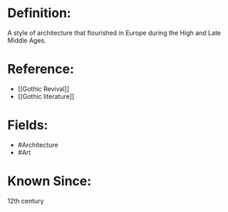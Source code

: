 

# Definition:
A style of architecture that flourished in Europe during the High and Late Middle Ages.

# Reference:
- [[Gothic Revival]]
- [[Gothic literature]]

# Fields: 
- #Architecture
- #Art

# Known Since:
12th century

